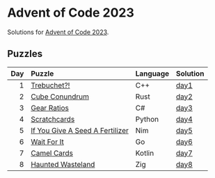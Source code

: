 # Advent of Code 2023

Solutions for [Advent of Code 2023](https://adventofcode.com/2023).

## Puzzles

| Day | Puzzle | Language | Solution |
| --: | :----- | :------- | :------- |
| 1 | [Trebuchet?!](https://adventofcode.com/2023/day/1) | C++ | [day1](https://github.com/mnajda/advent-of-code-2023/tree/main/day1) |
| 2 | [Cube Conundrum](https://adventofcode.com/2023/day/2) | Rust | [day2](https://github.com/mnajda/advent-of-code-2023/tree/main/day2) |
| 3 | [Gear Ratios](https://adventofcode.com/2023/day/3) | C# | [day3](https://github.com/mnajda/advent-of-code-2023/tree/main/day3) |
| 4 | [Scratchcards](https://adventofcode.com/2023/day/4) | Python | [day4](https://github.com/mnajda/advent-of-code-2023/tree/main/day4) |
| 5 | [If You Give A Seed A Fertilizer](https://adventofcode.com/2023/day/5) | Nim | [day5](https://github.com/mnajda/advent-of-code-2023/tree/main/day5) |
| 6 | [Wait For It](https://adventofcode.com/2023/day/6) | Go | [day6](https://github.com/mnajda/advent-of-code-2023/tree/main/day6) |
| 7 | [Camel Cards](https://adventofcode.com/2023/day/7) | Kotlin | [day7](https://github.com/mnajda/advent-of-code-2023/tree/main/day7) |
| 8 | [Haunted Wasteland](https://adventofcode.com/2023/day/8) | Zig | [day8](https://github.com/mnajda/advent-of-code-2023/tree/main/day8) |
